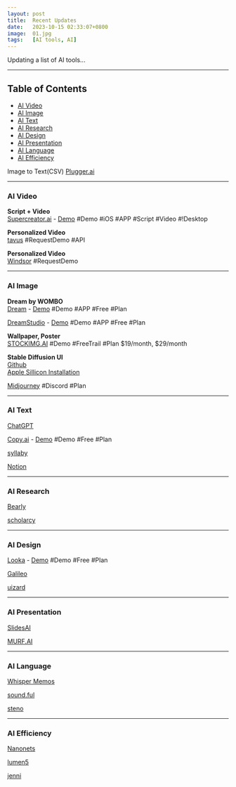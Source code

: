 ```yaml
---
layout: post
title:  Recent Updates
date:   2023-10-15 02:33:07+0800
image:  01.jpg
tags:   [AI tools, AI]
---
```

Updating a list of AI tools...

* * *

Table of Contents
-----------------
*   [AI Video](#AI-Video)
*   [AI Image](#AI-Image)
*   [AI Text](#AI-Text)
*   [AI Research](#AI-Research)
*   [AI Design](#AI-Design)
*   [AI Presentation](#AI-Presentation)
*   [AI Language](#AI-Language)
*   [AI Efficiency](#AI-Efficiency)


Image to Text(CSV) [Plugger.ai](https://www.plugger.ai/models/ocr-word-detection)

---

### AI Video

**Script + Video**  
[Supercreator.ai](https://www.supercreator.ai) - 
[Demo](https://app.supercreator.ai/home) #Demo #iOS #APP #Script #Video #!Desktop  

**Personalized Video**  
[tavus](https://www.tavus.io) #RequestDemo #API  

**Personalized Video**  
[Windsor](https://www.windsor.io) #RequestDemo  

---

### AI Image

**Dream by WOMBO**  
[Dream](https://dream.ai) - 
[Demo](https://dream.ai/create) #Demo #APP #Free #Plan  

[DreamStudio](https://beta.dreamstudio.ai/generate) - 
[Demo](https://beta.dreamstudio.ai/generate) #Demo #APP #Free #Plan  

**Wallpaper, Poster**  
[STOCKIMG.AI](https://stockimg.ai) #Demo #FreeTrail #Plan $19/month, $29/month  

**Stable Diffusion UI**  
[Github](https://github.com/AUTOMATIC1111/stable-diffusion-webui/)  
[Apple Sillicon Installation](https://github.com/AUTOMATIC1111/stable-diffusion-webui/wiki/Installation-on-Apple-Silicon)  

[Midjourney](https://www.midjourney.com) #Discord #Plan  

---

### AI Text

[ChatGPT]()

[Copy.ai](https://app.copy.ai/) - 
[Demo](https://app.copy.ai/projects/34884559?tool=chat&tab=results) #Demo #Free #Plan

[syllaby]()

[Notion]()

---

### AI Research

[Bearly]()

[scholarcy]()

---

### AI Design

[Looka](https://looka.com) - 
[Demo](https://looka.com/explore) #Demo #Free #Plan

[Galileo]()

[uizard]()

---

### AI Presentation

[SlidesAI]()

[MURF.AI]()

---

### AI Language

[Whisper Memos]()

[sound.ful]()

[steno]()

---

### AI Efficiency

[Nanonets]()

[lumen5]()

[jenni]()
